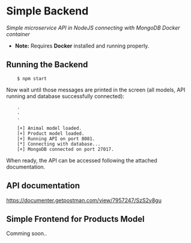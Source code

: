 # Simple Backend

_Simple microservice API in NodeJS connecting with MongoDB Docker container_

-   **Note:** Requires **Docker** installed and running properly.

## Running the Backend

```
    $ npm start
```

Now wait until those messages are printed in the screen (all models, API running and database successfully connected):

```
    .
    .
    .

    [+] Animal model loaded.
    [+] Product model loaded.
    [+] Running API on port 8081.
    [*] Connecting with database...
    [+] MongoDB connected on port 27017.
```

When ready, the API can be accessed following the attached documentation.

## API documentation

https://documenter.getpostman.com/view/7957247/SzS2y8gu

## Simple Frontend for Products Model

Comming soon..
